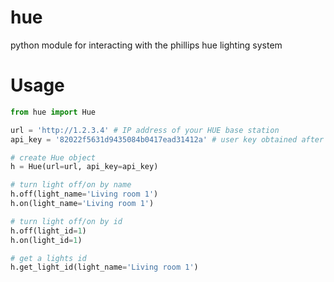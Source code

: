 # hue
python module for interacting with the phillips hue lighting system

# Usage

```python
from hue import Hue

url = 'http://1.2.3.4' # IP address of your HUE base station
api_key = '82022f5631d9435084b0417ead31412a' # user key obtained after registering (http://www.developers.meethue.com/documentation/getting-started)

# create Hue object
h = Hue(url=url, api_key=api_key)

# turn light off/on by name
h.off(light_name='Living room 1')
h.on(light_name='Living room 1')

# turn light off/on by id 
h.off(light_id=1)
h.on(light_id=1)

# get a lights id
h.get_light_id(light_name='Living room 1')

```
